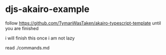 # djs-akairo-example

follow https://github.com/TymanWasTaken/akairo-typescript-template until you are finished


i will finish this once i am not lazy

read ./commands.md
